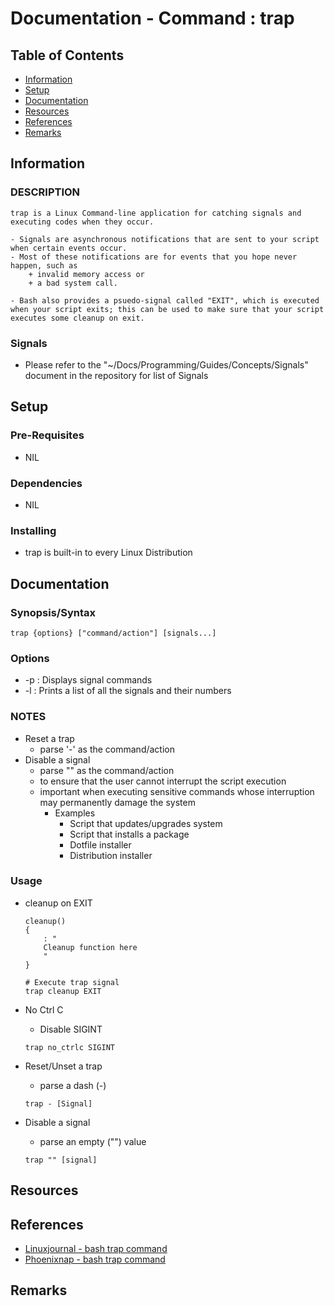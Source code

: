 # Documentation - Command : trap

## Table of Contents
+ [Information](#information)
+ [Setup](#setup)
+ [Documentation](#documentation)
+ [Resources](#resources)
+ [References](#references)
+ [Remarks](#remarks)

## Information

### DESCRIPTION

```
trap is a Linux Command-line application for catching signals and executing codes when they occur.

- Signals are asynchronous notifications that are sent to your script when certain events occur. 
- Most of these notifications are for events that you hope never happen, such as
	+ invalid memory access or 
	+ a bad system call. 

- Bash also provides a psuedo-signal called "EXIT", which is executed when your script exits; this can be used to make sure that your script executes some cleanup on exit.
```

### Signals
+ Please refer to the "~/Docs/Programming/Guides/Concepts/Signals" document in the repository for list of Signals

## Setup

### Pre-Requisites
+ NIL

### Dependencies
+ NIL

### Installing
+ trap is built-in to every Linux Distribution

## Documentation

### Synopsis/Syntax

```console
trap {options} ["command/action"] [signals...]
```

### Options
+ -p : Displays signal commands
+ -l : Prints a list of all the signals and their numbers

### NOTES
- Reset a trap
	+ parse '-' as the command/action
- Disable a signal
	+ parse "" as the command/action
	+ to ensure that the user cannot interrupt the script execution
	- important when executing sensitive commands whose interruption may permanently damage the system
		- Examples
			+ Script that updates/upgrades system
			+ Script that installs a package
			+ Dotfile installer
			+ Distribution installer

### Usage

- cleanup on EXIT
	```console
	cleanup()
	{
		: "
		Cleanup function here
		"
	}

	# Execute trap signal
	trap cleanup EXIT
	```

- No Ctrl C
	+ Disable SIGINT
	```console
	trap no_ctrlc SIGINT
	```

- Reset/Unset a trap
	+ parse a dash (-)
	```console
	trap - [Signal]
	```

- Disable a signal
	+ parse an empty ("") value
	```console
	trap "" [signal]
	```

## Resources

## References
+ [Linuxjournal - bash trap command](https://www.linuxjournal.com/content/bash-trap-command)
+ [Phoenixnap - bash trap command](https://phoenixnap.com/kb/bash-trap-command)

## Remarks


